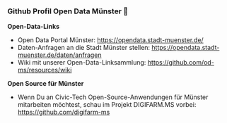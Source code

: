 ### Github Profil Open Data Münster 👋

**Open-Data-Links**
* Open Data Portal Münster: https://opendata.stadt-muenster.de/
* Daten-Anfragen an die Stadt Münster stellen: https://opendata.stadt-muenster.de/daten/anfragen
* Wiki mit unserer Open-Data-Linksammlung: https://github.com/od-ms/resources/wiki

**Open Source für Münster**
* Wenn Du an Civic-Tech Open-Source-Anwendungen für Münster mitarbeiten möchtest, schau im Projekt DIGIFARM.MS vorbei: https://github.com/digifarm-ms  

<!--
**od-ms/od-ms** is a ✨ _special_ ✨ repository because its `README.md` (this file) appears on your GitHub profile.

Here are some ideas to get you started:

- 🔭 I’m currently working on ...
- 🌱 I’m currently learning ...
- 👯 I’m looking to collaborate on ...
- 🤔 I’m looking for help with ...
- 💬 Ask me about ...
- 📫 How to reach me: ...
- 😄 Pronouns: ...
- ⚡ Fun fact: ...
-->
